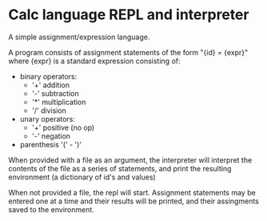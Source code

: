 # Calc language REPL and interpreter

A simple assignment/expression language. 

A program consists of assignment statements of the form "{id} = {expr}"
where {expr} is a standard expression consisting of:
- binary operators:
    - '+' addition
    - '-' subtraction
    - '*' multiplication
    - '/' division
- unary operators:
    - '+' positive (no op)
    - '-' negation
- parenthesis '(' - ')'

When provided with a file as an argument, the interpreter will interpret the contents of the file
as a series of statements, and print the resulting environment (a dictionary of id's and values)

When not provided a file, the repl will start. Assignment statements may be entered one at a time
and their results will be printed, and their assingments saved to the environment.
